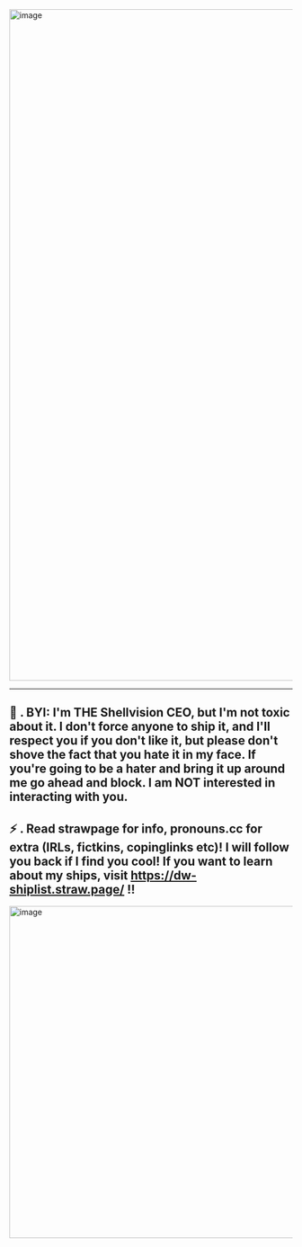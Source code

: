 <img width="1612" height="1195" alt="image" src="https://github.com/user-attachments/assets/3b51e0ec-423a-4e8e-b6e3-a9a09e32275e" />

--------------------
🐚 . BYI: I'm THE Shellvision CEO, but I'm not toxic about it. I don't force anyone to ship it, and I'll respect you if you don't like it, but please don't shove the fact that you hate it in my face. If you're going to be a hater and bring it up around me go ahead and block. I am NOT interested in interacting with you.
--------------------
⚡ . Read strawpage for info, pronouns.cc for extra (IRLs, fictkins, copinglinks etc)! I will follow you back if I find you cool! If you want to learn about my ships, visit https://dw-shiplist.straw.page/ !!
--------------------
<img width="962" height="591" alt="image" src="https://github.com/user-attachments/assets/c79f0493-aa6f-430e-9821-3047f2aaf38f" />
